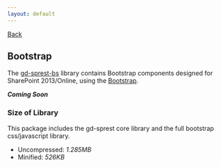 ```yaml
---
layout: default
---
```

<div class="page-info" markdown="1">

[Back](/)
## Bootstrap

</div>

The [gd-sprest-bs](https://github.com/gunjandatta/sprest-bs) library contains Bootstrap components designed for SharePoint 2013/Online, using the [Bootstrap](https://getbootstrap.com/).

**_Coming Soon_**

### Size of Library
This package includes the gd-sprest core library and the full bootstrap css/javascript library.
- Uncompressed: _1.285MB_
- Minified: _526KB_
